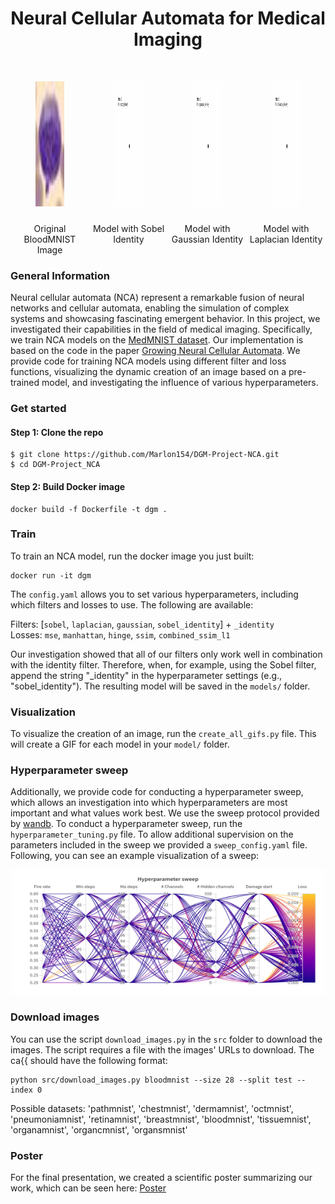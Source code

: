 <h1 align="center">Neural Cellular Automata for Medical Imaging</h1>
<br />
<div align="center" style="display: flex; justify-content: space-around;">
  <div>
    <figure>
      <a href="https://github.com/Marlon154/DGM-Project-NCA/blob/main/data/bloodmnist/28-test-0.png">
        <img alt="data/bloodmnist/28-test-0.png" src="data/bloodmnist/28-test-0.png" height="200" width="200"/>
      </a>
    </figure>
  </div>
  <div>
    <figure>
      <a href="https://github.com/Marlon154/DGM-Project-NCA/blob/main/figures/blood-28/28-_mse_sobel_identity.gif">
        <img src="figures/blood-28/28-_mse_sobel_identity.gif" alt="blood" height="200" width="200">
      </a>
    </figure>
  </div>
  <div>
    <figure>
      <a href="https://github.com/Marlon154/DGM-Project-NCA/blob/main/figures/blood-28/28-_mse_gaussian_identity.gif">
        <img src="figures/blood-28/28-_mse_gaussian_identity.gif" alt="blood" height="200" width="200">
      </a>
    </figure>
  </div>
  <div>
    <figure>
      <a href="https://github.com/Marlon154/DGM-Project-NCA/blob/main/figures/blood-28/28-_mse_laplacian_identity.gif">
        <img src="figures/blood-28/28-_mse_laplacian_identity.gif" alt="blood" height="200" width="200">
      </a>
    </figure>
  </div>
</div>
<div align="center" style="display: flex; justify-content: space-around; margin-top: 10px;">
  <figcaption style="width: 200px; text-align: center;">Original BloodMNIST Image</figcaption>
  <figcaption style="width: 200px; text-align: center;">Model with Sobel Identity</figcaption>
  <figcaption style="width: 200px; text-align: center;">Model with Gaussian Identity</figcaption>
  <figcaption style="width: 200px; text-align: center;">Model with Laplacian Identity</figcaption>
</div>

### General Information
Neural cellular automata (NCA) represent a remarkable fusion of neural networks and cellular automata, enabling the simulation of complex systems and showcasing fascinating emergent behavior. In this project, we investigated their capabilities in the field of medical imaging. Specifically, we train NCA models on the [MedMNIST dataset](https://medmnist.com). Our implementation is based on the code in the paper [Growing Neural Cellular Automata](https://distill.pub/2020/growing-ca/). We provide code for training NCA models using different filter and loss functions, visualizing the dynamic creation of an image based on a pre-trained model, and investigating the influence of various hyperparameters.


### Get started
#### Step 1: Clone the repo
```
$ git clone https://github.com/Marlon154/DGM-Project-NCA.git
$ cd DGM-Project_NCA
```

#### Step 2: Build Docker image
```
docker build -f Dockerfile -t dgm .
```


### Train
To train an NCA model, run the docker image you just built:
```
docker run -it dgm
```
The ```config.yaml``` allows you to set various hyperparameters, including which filters and losses to use. The following are available:

Filters: [```sobel```, ```laplacian```, ```gaussian```, ```sobel_identity```] + ```_identity``` <br />
Losses: ```mse```, ```manhattan```, ```hinge```, ```ssim```, ```combined_ssim_l1```

Our investigation showed that all of our filters only work well in combination with the identity filter. Therefore, when, for example, using the Sobel filter, append the string "_identity" in the hyperparameter settings (e.g., "sobel_identity"). The resulting model will be saved in the ```models/``` folder. 


### Visualization
To visualize the creation of an image, run the ```create_all_gifs.py``` file. This will create a GIF for each model in your ```model/``` folder.


### Hyperparameter sweep
Additionally, we provide code for conducting a hyperparameter sweep, which allows an investigation into which hyperparameters are most important and what values work best. We use the sweep protocol provided by [wandb](https://docs.wandb.ai/guides/sweeps). To conduct a hyperparameter sweep, run the ```hyperparameter_tuning.py``` file. To allow additional supervision on the parameters included in the sweep we provided a ```sweep_config.yaml``` file. Following, you can see an example visualization of a sweep:
<br />
<div align="center">
  <a href="https://github.com/Marlon154/DGM-Project-NCA/blob/main/figures_readme/example_sweep.png">
    <img src="figures_readme/example_sweep.png" alt="example_sweep" height="200" width="500">
  </a>
</div>


### Download images
You can use the script `download_images.py` in the `src` folder to download the images.
The script requires a file with the images' URLs to download.
The ca{{ should have the following format:

```
python src/download_images.py bloodmnist --size 28 --split test --index 0
```

Possible datasets:
'pathmnist', 'chestmnist', 'dermamnist', 'octmnist', 'pneumoniamnist', 'retinamnist', 'breastmnist', 'bloodmnist', 'tissuemnist', 'organamnist', 'organcmnist', 'organsmnist'


### Poster
For the final presentation, we created a scientific poster summarizing our work, which can be seen here: [Poster](https://github.com/Marlon154/DGM-Project-NCA/blob/main/figures_readme/DGM_NCA_Poster-4.pdf)
